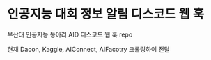# 인공지능 대회 정보 알림 디스코드 웹 훅

부산대 인공지능 동아리 AID 디스코드 웹 훅 repo

현재 Dacon, Kaggle, AIConnect, AIFacotry 크롤링하여 전달
